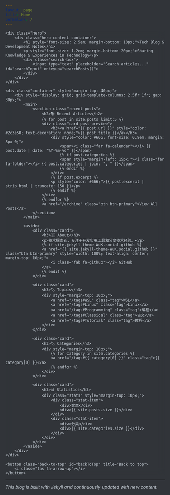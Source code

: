 ```yaml
---
layout: page
title: Home
permalink: /
---
```


<style>
:root {
    /* 蓝黑主题色 */
    --bg-primary: rgba(13, 17, 23, 0.85); /* 增加透明度 */
    --bg-secondary: #161b22;
    --text-primary: #c9d1d9;
    --text-secondary: #8b949e;
    --border-color: #30363d;
    --card-shadow: 0 2px 4px rgba(0,0,0,0.5);
    --accent-color: #58a6ff;
    --accent-hover: #1f6feb;
    /* 使用本地文件路径 */
    --background-image: url('{{ site.baseurl }}/wallpaper/wallhaven-579jp3_3840x2160.png');
}

body {
    position: relative;
    background: var(--background-image) fixed;
    background-size: cover;
    z-index: 1;
    color: var(--text-primary);
    min-height: 100vh;
}

body::before {
    content: '';
    position: fixed;
    top: 0;
    left: 0;
    width: 100%;
    height: 100%;
    background: var(--bg-primary);
    z-index: -1;
}

.container {
    background: rgba(22, 27, 34, 0.7); /* 调低透明度 */
    backdrop-filter: blur(8px);
}

.hero {
    background: rgba(44, 62, 80, 0.8);
    backdrop-filter: blur(5px);
    -webkit-backdrop-filter: blur(5px);
    padding: 40px 0;
    position: relative;
    overflow: hidden;
}

.hero::after {
    content: '';
    position: absolute;
    top: 0;
    left: 0;
    right: 0;
    bottom: 0;
    background: linear-gradient(45deg, rgba(41,128,185,0.3), rgba(44,62,80,0.3));
}

.hero-content {
    position: relative;
    z-index: 1;
    color: white;
    text-align: center;
}

.search-box {
    max-width: 600px;
    margin: 20px auto;
    padding: 15px;
    background: rgba(255,255,255,0.1);
    border-radius: 8px;
    position: relative;
}

.search-box input {
    width: 100%;
    padding: 10px 40px 10px 15px;
    border: none;
    border-radius: 4px;
    background: var(--bg-primary);
    color: var(--text-primary);
}

.search-box::after {
    content: '🔍';
    position: absolute;
    right: 25px;
    top: 50%;
    transform: translateY(-50%);
}

.card {
    background: rgba(22, 27, 34, 0.6); /* 调低透明度 */
    backdrop-filter: blur(12px) saturate(180%);
    border: 1px solid rgba(255, 255, 255, 0.1);
    box-shadow: 0 8px 32px 0 rgba(31, 38, 135, 0.37);
    border-radius: 8px;
    padding: 20px;
    margin-bottom: 20px;
    transition: transform 0.2s;
}

.card:hover {
    transform: translateY(-5px) rotateZ(1deg);
    box-shadow: 0 12px 40px rgba(0,0,0,0.2);
}

.tag {
    display: inline-block;
    padding: 4px 12px;
    background: var(--bg-secondary);
    border-radius: 15px;
    margin: 4px;
    color: var(--text-primary);
    text-decoration: none;
    transition: all 0.2s;
    border: 1px solid var(--border-color);
}

.tag:hover {
    background: var(--accent-color);
    color: white;
}

.btn {
    display: inline-block;
    padding: 8px 16px;
    border-radius: 4px;
    text-decoration: none;
    transition: all 0.2s;
}

.btn-primary {
    background: var(--accent-color);
    color: white;
}

.btn-primary:hover {
    background: var(--accent-hover);
}

.post-preview {
    border-left: 4px solid var(--accent-color);
    padding-left: 15px;
}

.post-preview a {
    color: var(--text-primary);
}

.stats {
    display: flex;
    gap: 20px;
    margin: 10px 0;
}

.stat-item {
    flex: 1;
    text-align: center;
    padding: 10px;
    background: var(--bg-secondary);
    border-radius: 4px;
    border: 1px solid var(--border-color);
}

.theme-toggle {
    position: fixed;
    bottom: 20px;
    right: 20px;
    padding: 10px;
    border-radius: 50%;
    background: var(--accent-color);
    color: white;
    cursor: pointer;
    box-shadow: var(--card-shadow);
    z-index: 1000;
}

.back-to-top {
    position: fixed;
    bottom: 80px;
    right: 20px;
    padding: 10px;
    border-radius: 50%;
    background: var(--accent-color);
    color: white;
    cursor: pointer;
    box-shadow: var(--card-shadow);
    z-index: 1000;
    display: none;
}

.progress-bar {
    position: fixed;
    top: 0;
    left: 0;
    height: 3px;
    background: var(--accent-color);
    z-index: 1000;
}

.toc {
    position: sticky;
    top: 20px;
    max-height: calc(100vh - 40px);
    overflow-y: auto;
    padding-right: 10px;
}

/* 添加移动端响应式样式 */
@media screen and (max-width: 768px) {
    .container {
        padding: 0 10px;
        margin-right: auto;  /* 在移动端恢复正常边距 */
    }
    
    /* 调整网格布局为单列 */
    .container > div {
        grid-template-columns: 1fr !important;
    }
    
    /* 调整项目卡片布局 */
    section > div[style*="grid-template-columns"] {
        grid-template-columns: 1fr !important;
    }
    
    /* 调整英雄区域文字大小 */
    .hero-content h1 {
        font-size: 1.8em !important;
    }
    
    .hero-content p {
        font-size: 1em !important;
    }
    
    /* 调整卡片内边距 */
    .card {
        padding: 15px;
    }
    
    /* 调整统计项间距 */
    .stats {
        gap: 10px;
    }
    
    /* 调整标签显示 */
    .tag {
        padding: 3px 8px;
        margin: 2px;
    }
    
    /* 调整返回顶部和主题切换按钮位置 */
    .theme-toggle,
    .back-to-top {
        bottom: 10px;
        right: 10px;
        padding: 8px;
    }
    
    .back-to-top {
        bottom: 60px;
    }
    
    /* 调整文章预览 */
    .post-preview {
        padding-left: 10px;
    }
    
    /* 调整搜索框 */
    .search-box {
        padding: 10px;
        margin: 15px auto;
    }
    
    .search-box input {
        padding: 8px 35px 8px 10px;
    }
    
    /* 在移动端隐藏贴纸 */
    .doki-sticker {
        display: none;
    }
}

/* 添加小屏幕设备的特殊样式 */
@media screen and (max-width: 480px) {
    .hero-content h1 {
        font-size: 1.5em !important;
    }
    
    /* 调整文章标题大小 */
    .post-preview h3 {
        font-size: 1.2em;
    }
    
    /* 调整统计项布局 */
    .stats {
        flex-direction: column;
        gap: 5px;
    }
    
    /* 隐藏部分次要信息 */
    .post-preview .categories {
        display: none;
    }
}

/* 添加中等屏幕设备的样式 */
@media screen and (min-width: 769px) and (max-width: 1024px) {
    .container > div {
        grid-template-columns: 2fr 1fr !important;
        gap: 20px;
    }
}

/* 优化触摸设备交互 */
@media (hover: none) {
    .card:hover {
        transform: none;
    }
    
    .btn:active,
    .tag:active {
        transform: scale(0.98);
    }
}

/* 添加背景遮罩层，提高内容可读性 */
.content-wrapper {
    position: relative;
    background: rgba(var(--bg-primary-rgb), 0.95);
    backdrop-filter: blur(10px);
    -webkit-backdrop-filter: blur(10px);
}

/* 修改贴纸容器和贴纸样式 */
.sticker-container {
    position: fixed;
    bottom: 0;
    right: 20px;
    z-index: 999;
    pointer-events: none;
}

.sticker {
    max-height: 150px;
    max-width: 150px;
    transition: transform 0.3s ease;
    animation: breath 6s ease-in-out infinite;
}

@keyframes breath {
    0%, 100% { transform: scale(0.95) rotate(-2deg); }
    50% { transform: scale(1.05) rotate(2deg); }
}

/* 在移动端隐藏贴纸 */
@media screen and (max-width: 768px) {
    .sticker-container {
        display: none;
    }
}

/* 调整内容布局，避免与贴纸重叠 */
.container {
    margin-right: calc(200px + 2rem);  /* 为贴纸留出空间 */
}

@media screen and (max-width: 768px) {
    .container {
        margin-right: auto;  /* 在移动端恢复正常边距 */
    }
}

/* 霓虹文字效果 */
h2, h3 {
    text-shadow: 0 0 10px rgba(var(--doki-primary-rgb), 0.3),
                 0 0 20px rgba(var(--doki-primary-rgb), 0.2),
                 0 0 30px rgba(var(--doki-primary-rgb), 0.1);
}
</style>

<!-- 删除主题切换按钮 -->
<div class="content-wrapper">
    <div class="progress-bar" id="progressBar"></div>

    <div class="hero">
        <div class="hero-content container">
            <h1 style="font-size: 2.5em; margin-bottom: 10px;">Tech Blog & Development Notes</h1>
            <p style="font-size: 1.2em; margin-bottom: 20px;">Sharing Knowledge & Experiences in Technology</p>
            <div class="search-box">
                <input type="text" placeholder="Search articles..." id="searchInput" onkeyup="searchPosts()">
            </div>
        </div>
    </div>

    <div class="container" style="margin-top: 40px;">
        <div style="display: grid; grid-template-columns: 2.5fr 1fr; gap: 30px;">
            <main>
                <section class="recent-posts">
                    <h2>📚 Recent Articles</h2>
                    {% for post in site.posts limit:5 %}
                    <div class="card post-preview">
                        <h3><a href="{{ post.url }}" style="color: #2c3e50; text-decoration: none;">{{ post.title }}</a></h3>
                        <div style="color: #666; font-size: 0.9em; margin: 8px 0;">
                            <span><i class="far fa-calendar"></i> {{ post.date | date: "%Y-%m-%d" }}</span>
                            {% if post.categories %}
                            <span style="margin-left: 15px;"><i class="far fa-folder"></i> {{ post.categories | join: ", " }}</span>
                            {% endif %}
                        </div>
                        {% if post.excerpt %}
                        <p style="color: #666;">{{ post.excerpt | strip_html | truncate: 150 }}</p>
                        {% endif %}
                    </div>
                    {% endfor %}
                    <a href="/archive" class="btn btn-primary">View All Posts</a>
                </section>
            </main>

            <aside>
                <div class="card">
                    <h3>👨‍💻 About</h3>
                    <p>技术探索者，专注于开发实用工具和分享技术经验。</p>
                    {% if site.jekyll-theme-WuK.social.github %}
                    <a href="{{ site.jekyll-theme-WuK.social.github }}" class="btn btn-primary" style="width: 100%; text-align: center; margin-top: 10px;">
                        <i class="fab fa-github"></i> GitHub
                    </a>
                    {% endif %}
                </div>

                <div class="card">
                    <h3>🏷️ Topics</h3>
                    <div style="margin-top: 10px;">
                        <a href="/tags#WSL" class="tag">WSL</a>
                        <a href="/tags#Linux" class="tag">Linux</a>
                        <a href="/tags#Programming" class="tag">编程</a>
                        <a href="/tags#Classical" class="tag">古文</a>
                        <a href="/tags#Tutorial" class="tag">教程</a>
                    </div>
                </div>

                <div class="card">
                    <h3>🏷️ Categories</h3>
                    <div style="margin-top: 10px;">
                        {% for category in site.categories %}
                        <a href="/tags#{{ category[0] }}" class="tag">{{ category[0] }}</a>
                        {% endfor %}
                    </div>
                </div>

                <div class="card">
                    <h3>📊 Statistics</h3>
                    <div class="stats" style="margin-top: 10px;">
                        <div class="stat-item">
                            <div>文章</div>
                            <div>{{ site.posts.size }}</div>
                        </div>
                        <div class="stat-item">
                            <div>分类</div>
                            <div>{{ site.categories.size }}</div>
                        </div>
                    </div>
                </div>
            </aside>
        </div>
    </div>

    <button class="back-to-top" id="backToTop" title="Back to top">
        <i class="fas fa-arrow-up"></i>
    </button>
</div>

<script>
function searchPosts() {
    var input = document.getElementById("searchInput");
    var filter = input.value.toLowerCase();
    var posts = document.getElementsByClassName("post-preview");
    
    for (var i = 0; i < posts.length; i++) {
        var title = posts[i].getElementsByTagName("h3")[0];
        var txtValue = title.textContent || title.innerText;
        if (txtValue.toLowerCase().indexOf(filter) > -1) {
            posts[i].style.display = "";
        } else {
            posts[i].style.display = "none";
        }
    }
}

// 优化滚动性能
let scrollTimeout;
window.onscroll = function() {
    if (!scrollTimeout) {
        scrollTimeout = setTimeout(function() {
            // 原有的滚动处理代码
            let winScroll = document.body.scrollTop || document.documentElement.scrollTop;
            let height = document.documentElement.scrollHeight - document.documentElement.clientHeight;
            let scrolled = (winScroll / height) * 100;
            document.getElementById("progressBar").style.width = scrolled + "%";
            
            if (winScroll > 300) {
                document.getElementById("backToTop").style.display = "block";
            } else {
                document.getElementById("backToTop").style.display = "none";
            }
            
            scrollTimeout = null;
        }, 10);
    }
};

document.getElementById("backToTop").onclick = function() {
    window.scrollTo({top: 0, behavior: 'smooth'});
};
</script>

<link rel="stylesheet" href="https://cdnjs.cloudflare.com/ajax/libs/font-awesome/5.15.4/css/all.min.css">

---
*This blog is built with Jekyll and continuously updated with new content.*